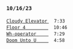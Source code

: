 ### `10/16/23`
[`Cloudy Elevator` ](cloudy-elevator.mp3)   `7:33`  
[`Floor 4`      ](floor-4.mp3) `10:46`  
[`Wh-operator`   ](wh-operator.mp3) `7:29`  
[`Doom Unto U`   ](doom-unto-u.mp3) `4:58`
